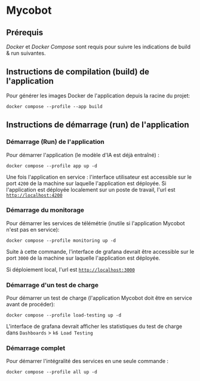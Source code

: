 # Mycobot

## Prérequis
*Docker* et *Docker Compose* sont requis pour suivre les indications de build & run suivantes.

## Instructions de compilation (build) de l'application
Pour générer les images Docker de l'application depuis la racine du projet:

`docker compose --profile --app build`

## Instructions de démarrage (run) de l'application

### Démarrage (Run) de l'application
Pour démarrer l'application (le modèle d'IA est déjà entraîné) :

`docker compose --profile app up -d`

Une fois l'application en service : l'interface utilisateur est accessible sur le port `4200` de la machine sur laquelle l'application est déployée. 
Si l'application est déployée localement sur un poste de travail, l'url est [`http://localhost:4200`](http://localhost:4200)

### Démarrage du monitorage
Pour démarrer les services de télémétrie (inutile si l'application Mycobot n'est pas en service):

`docker compose --profile monitoring up -d`

Suite à cette commande, l'interface de grafana devrait être accessible sur le port `3000` de la machine sur laquelle l'application est déployée.

Si déploiement local, l'url est [`http://localhost:3000`](http://localhost:3000)

### Démarrage d'un test de charge
Pour démarrer un test de charge (l'application Mycobot doit être en service avant de procéder):

`docker compose --profile load-testing up -d`

L'interface de grafana devrait afficher les statistiques du test de charge dans `Dashboards` > `k6 Load Testing`

### Démarrage complet
Pour démarrer l'intégralité des services en une seule commande : 

`docker compose --profile all up -d`